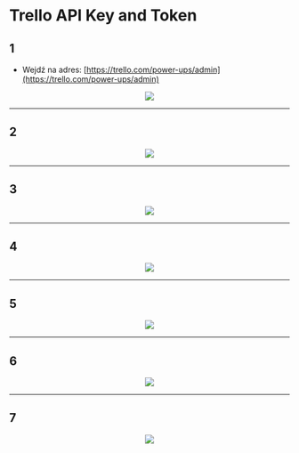 # Trello API Key and Token

## 1

* Wejdź na adres: [https://trello.com/power-ups/admin](https://trello.com/power-ups/admin)

<center>

<img src="assets/trello-01.png">

</center>

***

## 2

<center>

<img src="assets/trello-02.png">

</center>

***

## 3

<center>

<img src="assets/trello-03.png">

</center>

***

## 4

<center>

<img src="assets/trello-04.png">

</center>

***

## 5

<center>

<img src="assets/trello-05.png">

</center>

***

## 6

<center>

<img src="assets/trello-06.png">

</center>

***

## 7

<center>

<img src="assets/trello-07.png">

</center>